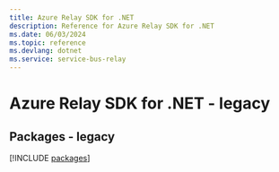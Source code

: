 ```yaml
---
title: Azure Relay SDK for .NET
description: Reference for Azure Relay SDK for .NET
ms.date: 06/03/2024
ms.topic: reference
ms.devlang: dotnet
ms.service: service-bus-relay
---
```

# Azure Relay SDK for .NET - legacy
## Packages - legacy
[!INCLUDE [packages](relay-index.md)]